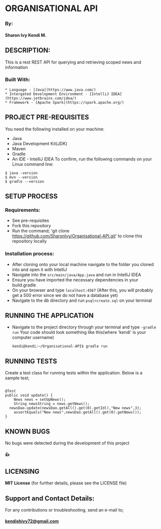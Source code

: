 # ORGANISATIONAL API
  ### By:
   #### Sharon Ivy Kendi M.

## DESCRIPTION:
  This is a rest REST API for querying and retrieving scoped news and information
  ### Built With:
    * Language - [Java](https://www.java.com/)
    * Intergated Development Environment - [IntelliJ IDEA](https://www.jetbrains.com/idea/)
    * Framework - [Apache Spark](https://spark.apache.org/)


## PROJECT PRE-REQUISITES
  You need the following installed on your machine:
  - Java
  - Java Development Kit(JDK)
  - Maven
  - Gradle
  - An IDE - IntelliJ IDEA
  To confirm, run the following commands on your Linux command line:
  ```
  $ java -version
  $ mvn --version
  $ gradle --version
  ```
  
## SETUP PROCESS
 ### Requirements:
  * See pre-requisites
  * Fork this repository
  * Run the command;
  'git clone https://github.com/SharonIvy/Organisational-API.git' to clone this repository locally
 ### Installation process:
  * After cloning onto your local machine navigate to the folder you cloned into and open it with IntelliJ
  * Navigate into the ``` src/main/java/App.java ``` and run in IntelliJ IDEA
  * Ensure you have imported the necessary dependencies in your build.gradle
  * On your browser and type ``` localhost:4567 ```
  (After this, you will probably get a 500 error since we do not have a database yet)
  * Navigate to the db directory and run `psql<create.sql` on your terminal
  
## RUNNING THE APPLICATION
  * Navigate to the project directory through your terminal and type `-gradle run`
    Your code should look something like this(where 'kendi' is your computer username)

      ```
      kendi@kendi:~/Organisational-API$ gradle run

      ```
 
## RUNNING TESTS 
 Create a test class for running tests within the application.
  Below is a sample test;

  ```

  @Test
  public void update() {
      News news = setUpNews();
      String newsString = news.getNews();
    newsDao.update(newsDao.getAll().get(0).getId(),"New news",3);
      assertEquals("New news",newsDao.getAll().get(0).getNews());
  }

  ```

## KNOWN BUGS
 No bugs were detected during the development of this project
 #### :+1:
  
## LICENSING
  **MIT License**
  (for further details, please see the LICENSE file)
  
## Support and Contact Details:
  For any contributions or troubleshooting, send an e-mail to;
   #### kendishivy72@gmail.com